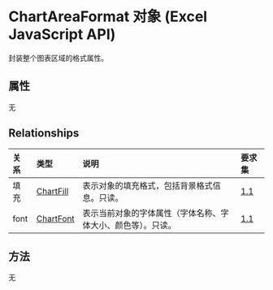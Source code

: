 # <a name="chartareaformat-object-javascript-api-for-excel"></a>ChartAreaFormat 对象 (Excel JavaScript API)

封装整个图表区域的格式属性。

## <a name="properties"></a>属性

无

## <a name="relationships"></a>Relationships
| 关系 | 类型    |说明| 要求集|
|:---------------|:--------|:----------|:----|
|填充|[ChartFill](chartfill.md)|表示对象的填充格式，包括背景格式信息。只读。|[1.1](../requirement-sets/excel-api-requirement-sets.md)|
|font|[ChartFont](chartfont.md)|表示当前对象的字体属性（字体名称、字体大小、颜色等）。只读。|[1.1](../requirement-sets/excel-api-requirement-sets.md)|

## <a name="methods"></a>方法
无

